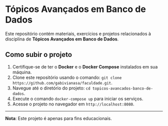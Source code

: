 # Tópicos Avançados em Banco de Dados

Este repositório contém materiais, exercícios e projetos relacionados à disciplina de **Tópicos Avançados em Banco de Dados**.

## Como subir o projeto

1. Certifique-se de ter o **Docker** e o **Docker Compose** instalados em sua máquina.
2. Clone este repositório usando o comando: `git clone https://github.com/gabivianasa/faculdade.git`.
3. Navegue até o diretório do projeto: `cd topicos-avancados-banco-de-dados`.
4. Execute o comando `docker-compose up` para iniciar os serviços.
5. Acesse o projeto no navegador em `http://localhost:8080`.

---
**Nota**: Este projeto é apenas para fins educacionais.